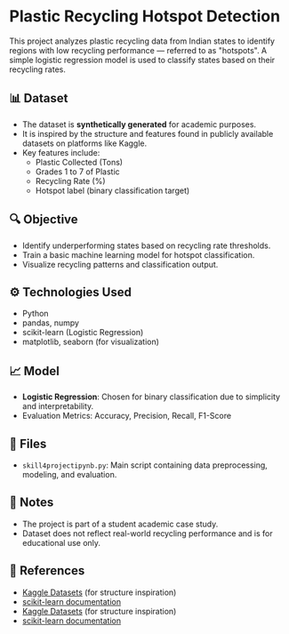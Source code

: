 # Plastic Recycling Hotspot Detection

This project analyzes plastic recycling data from Indian states to identify regions with low recycling performance — referred to as "hotspots". A simple logistic regression model is used to classify states based on their recycling rates.

## 📊 Dataset

- The dataset is **synthetically generated** for academic purposes.
- It is inspired by the structure and features found in publicly available datasets on platforms like Kaggle.
- Key features include:
  - Plastic Collected (Tons)
  - Grades 1 to 7 of Plastic
  - Recycling Rate (%)
  - Hotspot label (binary classification target)

## 🔍 Objective

- Identify underperforming states based on recycling rate thresholds.
- Train a basic machine learning model for hotspot classification.
- Visualize recycling patterns and classification output.

## ⚙️ Technologies Used

- Python
- pandas, numpy
- scikit-learn (Logistic Regression)
- matplotlib, seaborn (for visualization)

## 📈 Model

- **Logistic Regression**: Chosen for binary classification due to simplicity and interpretability.
- Evaluation Metrics: Accuracy, Precision, Recall, F1-Score

## 📁 Files

- `skill4projectipynb.py`: Main script containing data preprocessing, modeling, and evaluation.

## 📌 Notes

- The project is part of a student academic case study.
- Dataset does not reflect real-world recycling performance and is for educational use only.

## 📎 References
- [Kaggle Datasets](https://www.kaggle.com/datasets) (for structure inspiration)
- [scikit-learn documentation](https://scikit-learn.org/stable/)
- [Kaggle Datasets](https://www.kaggle.com/datasets) (for structure inspiration)
- [scikit-learn documentation](https://scikit-learn.org/stable/)

